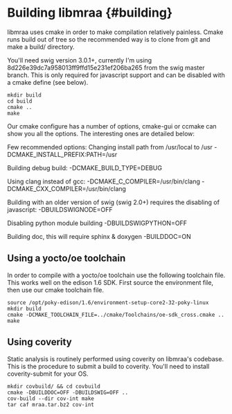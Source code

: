 Building libmraa                         {#building}
===============

libmraa uses cmake in order to make compilation relatively painless. Cmake runs
build out of tree so the recommended way is to clone from git and make a build/ directory.

You'll need swig version 3.0.1+, currently I'm using
8d226e39dc7a958013ff9ffd15e231ef206ba265 from the swig master branch. This is
only required for javascript support and can be disabled with a cmake define
(see below).

~~~~~~~~~~~~~{.sh}
mkdir build
cd build
cmake ..
make
~~~~~~~~~~~~~

Our cmake configure has a number of options, cmake-gui or ccmake can show you
all the options. The interesting ones are detailed below:

Few recommended options:
Changing install path from /usr/local to /usr
 -DCMAKE_INSTALL_PREFIX:PATH=/usr

Building debug build:
 -DCMAKE_BUILD_TYPE=DEBUG

Using clang instead of gcc:
 -DCMAKE_C_COMPILER=/usr/bin/clang -DCMAKE_CXX_COMPILER=/usr/bin/clang

Building with an older version of swig (swig 2.0+) requires the disabling of javascript:
 -DBUILDSWIGNODE=OFF

Disabling python module building
 -DBUILDSWIGPYTHON=OFF

Building doc, this will require sphinx & doxygen
 -BUILDDOC=ON

Using a yocto/oe toolchain
--------------------------

In order to compile with a yocto/oe toolchain use the following toolchain file.
This works well on the edison 1.6 SDK. First source the environment file, then
use our cmake toolchain file.

~~~~~~~~~~~~~{.sh}
source /opt/poky-edison/1.6/environment-setup-core2-32-poky-linux
mkdir build
cmake -DCMAKE_TOOLCHAIN_FILE=../cmake/Toolchains/oe-sdk_cross.cmake ..
make
~~~~~~~~~~~~~

Using coverity
--------------

Static analysis is routinely performed using coverity on libmraa's codebase.
This is the procedure to submit a build to coverity. You'll need to install
coverity-submit for your OS.

~~~~~~~~~~~~~{.sh}
mkdir covbuild/ && cd covbuild
cmake -DBUILDDOC=OFF -DBUILDSWIG=OFF ..
cov-build --dir cov-int make
tar caf mraa.tar.bz2 cov-int
~~~~~~~~~~~~~
